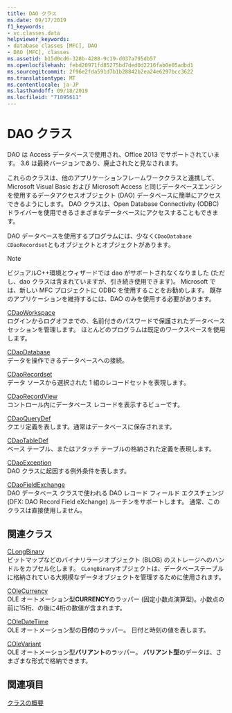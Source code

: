 ```yaml
---
title: DAO クラス
ms.date: 09/17/2019
f1_keywords:
- vc.classes.data
helpviewer_keywords:
- database classes [MFC], DAO
- DAO [MFC], classes
ms.assetid: b15d0cd6-328b-4288-9c19-d037a795db57
ms.openlocfilehash: febd20971fd85275bd7ded0d2216fab0e05adbd1
ms.sourcegitcommit: 2f96e2fda591d7b1b28842b2ea24e6297bcc3622
ms.translationtype: MT
ms.contentlocale: ja-JP
ms.lasthandoff: 09/18/2019
ms.locfileid: "71095611"
---
```

# <a name="dao-classes"></a>DAO クラス

DAO は Access データベースで使用され、Office 2013 でサポートされています。 3.6 は最終バージョンであり、廃止されたと見なされます。

これらのクラスは、他のアプリケーションフレームワーククラスと連携して、Microsoft Visual Basic および Microsoft Access と同じデータベースエンジンを使用するデータアクセスオブジェクト (DAO) データベースに簡単にアクセスできるようにします。 DAO クラスは、Open Database Connectivity (ODBC) ドライバーを使用できるさまざまなデータベースにアクセスすることもできます。

DAO データベースを使用するプログラムには、少なく`CDaoDatabase` `CDaoRecordset`ともオブジェクトとオブジェクトがあります。

> [!NOTE]
>  ビジュアルC++環境とウィザードでは dao がサポートされなくなりました (ただし、dao クラスは含まれていますが、引き続き使用できます)。 Microsoft では、新しい MFC プロジェクトに ODBC を使用することをお勧めします。 既存のアプリケーションを維持するには、DAO のみを使用する必要があります。

[CDaoWorkspace](../mfc/reference/cdaoworkspace-class.md)<br/>
ログインからログオフまでの、名前付きのパスワードで保護されたデータベースセッションを管理します。 ほとんどのプログラムは既定のワークスペースを使用します。

[CDaoDatabase](../mfc/reference/cdaodatabase-class.md)<br/>
データを操作できるデータベースへの接続。

[CDaoRecordset](../mfc/reference/cdaorecordset-class.md)<br/>
データ ソースから選択された 1 組のレコードセットを表現します。

[CDaoRecordView](../mfc/reference/cdaorecordview-class.md)<br/>
コントロール内にデータベース レコードを表示するビューです。

[CDaoQueryDef](../mfc/reference/cdaoquerydef-class.md)<br/>
クエリ定義を表します。通常はデータベースに保存されます。

[CDaoTableDef](../mfc/reference/cdaotabledef-class.md)<br/>
ベース テーブル、またはアタッチ テーブルの格納された定義を表現します。

[CDaoException](../mfc/reference/cdaoexception-class.md)<br/>
DAO クラスに起因する例外条件を表します。

[CDaoFieldExchange](../mfc/reference/cdaofieldexchange-class.md)<br/>
DAO データベース クラスで使われる DAO レコード フィールド エクスチェンジ (DFX: DAO Record Field eXchange) ルーチンをサポートします。 通常、このクラスは直接使用しません。

## <a name="related-classes"></a>関連クラス

[CLongBinary](../mfc/reference/clongbinary-class.md)<br/>
ビットマップなどのバイナリラージオブジェクト (BLOB) のストレージへのハンドルをカプセル化します。 `CLongBinary`オブジェクトは、データベーステーブルに格納されている大規模なデータオブジェクトを管理するために使用されます。

[COleCurrency](../mfc/reference/colecurrency-class.md)<br/>
OLE オートメーション型**CURRENCY**のラッパー (固定小数点演算型)。小数点の前に15桁、の後に4桁の数値が含まれます。

[COleDateTime](../atl-mfc-shared/reference/coledatetime-class.md)<br/>
OLE オートメーション型の**日付**のラッパー。 日付と時刻の値を表します。

[COleVariant](../mfc/reference/colevariant-class.md)<br/>
OLE オートメーション型**バリアント**のラッパー。 **バリアント型**のデータは、さまざまな形式で格納できます。

## <a name="see-also"></a>関連項目

[クラスの概要](../mfc/class-library-overview.md)
